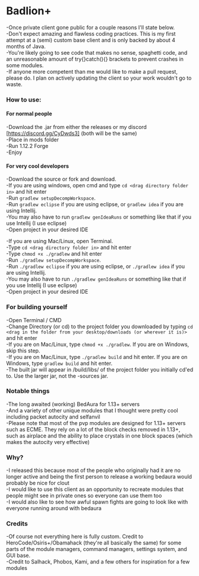 # Badlion+

-Once private client gone public for a couple reasons I'll state below. <br>
-Don't expect amazing and flawless coding practices. This is my first attempt at a (semi) custom base client and is only backed by about 4 months of Java. <br>
-You're likely going to see code that makes no sense, spaghetti code, and an unreasonable amount of try{}catch(){} brackets to prevent crashes in some modules.<br>
-If anyone more competent than me would like to make a pull request, please do. I plan on actively updating the client so your work wouldn't go to waste.<br>

### How to use:

#### For normal people

-Download the .jar from either the releases or my discord [https://discord.gg/CyDwds3] (both will be the same) <br>
-Place in mods folder <br>
-Run 1.12.2 Forge <br>
-Enjoy <br>

#### For very cool developers

-Download the source or fork and download. <br>
-If you are using windows, open cmd and type `cd <drag directory folder in>` and hit enter <br>
-Run `gradlew setupDecompWorkspace`. <br>
-Run `gradlew eclipse` if you are using eclipse, or `gradlew idea` if you are using Intellij. <br>
-You may also have to run `gradlew genIdeaRuns` or something like that if you use Intellij (I use eclipse) <br>
-Open project in your desired IDE <br>

-If you are using Mac/Linux, open Terminal. <br>
-Type `cd <drag directory folder in>` and hit enter <br>
-Type `chmod +x ./gradlew` and hit enter <br>
-Run `./gradlew setupDecompWorkspace`. <br>
-Run `./gradlew eclipse` if you are using eclipse, or `./gradlew idea` if you are using Intellij. <br>
-You may also have to run `./gradlew genIdeaRuns` or something like that if you use Intellij (I use eclipse) <br>
-Open project in your desired IDE <br>

### For building yourself

-Open Terminal / CMD <br>
-Change Directory (or cd) to the project folder you downloaded by typing `cd <drag in the folder from your desktop/downloads (or wherever it is)>` and hit enter <br>
-If you are on Mac/Linux, type `chmod +x ./gradlew`. If you are on Windows, skip this step. <br>
-If you are on Mac/Linux, type `./gradlew build` and hit enter. If you are on Windows, type `gradlew build` and hit enter. <br>
-The built jar will appear in /build/libs/ of the project folder you initially cd'ed to. Use the larger jar, not the -sources jar. <br>

### Notable things

-The long awaited (working) BedAura for 1.13+ servers <br>
-And a variety of other unique modules that I thought were pretty cool including packet autocity and selfanvil <br>
-Please note that most of the pvp modules are designed for 1.13+ servers such as ECME. They rely on a lot of the block checks removed in 1.13+, such as airplace and the ability to place crystals in one block spaces (which makes the autocity very effective) <br>

### Why?

-I released this because most of the people who originally had it are no longer active and being the first person to release a working bedaura would probably be nice for clout <br>
-I would like to use this client as an opportunity to recreate modules that people might see in private ones so everyone can use them too <br>
-I would also like to see how awful spawn fights are going to look like with everyone running around with bedaura <br>

### Credits

-Of course not everything here is fully custom. Credit to HeroCode/Osiris+/Obamahack (they're all basically the same) for some parts of the module managers, command managers, settings system, and GUI base. <br>
-Credit to Salhack, Phobos, Kami, and a few others for inspiration for a few modules <br>
